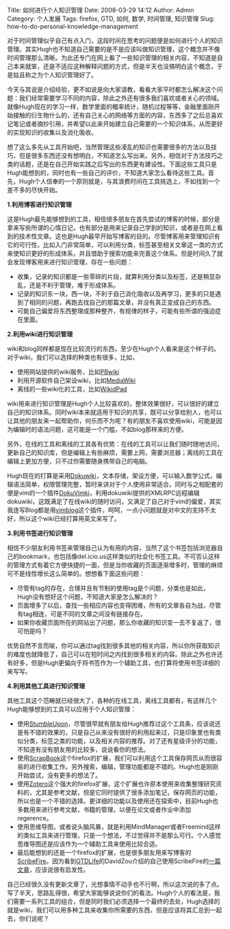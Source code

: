 Title: 如何进行个人知识管理
Date: 2008-03-29 14:12
Author: Admin
Category: 个人发展
Tags: firefox, GTD, 如何, 数学, 时间管理, 知识管理
Slug: how-to-do-personal-knowledge-management

对于时间管理似乎自己有点入门，这段时间在思考的问题便是如何进行个人的知识管理。其实Hugh也不知道自己需要的是不是应该叫做知识管理，这个概念并不像时间管理那么清晰。为此还专门在网上看了一些知识管理的相关内容，不知道是自己本来就笨，还是不适应这种解释问题的方式，但是半天也没搞明白这个概念，于是姑且称之为个人知识管理好了。

</p>

今天与其说是介绍经验，更不如说是向大家请教，看看大家平时都怎么解决这个问题：我们经常需要学习不同的内容，除此之外还有很多我们喜欢或者关心的领域。就像Hugh现在的学习一样，数学里面的概率统计，随机过程等等，金融里面刚开始接触的衍生物什么的，还有自己关心的网络等方面的内容，东西多了之后总喜欢记笔记或者摘抄引用，并希望以此来开始建立自己需要的一个知识体系，从而更好的实现知识的收集以及消化吸收。

</p>

想了这么多先从工具开始吧，当然管理这些凌乱的知识也需要很多的方法以及技巧，但是很多东西还没有想明白，不知道怎么写出来。另外，相信对于方法技巧之类的话题，还是在自己开始实践之后写出的东西更有建设性。下面这些工具只是Hugh能想到的，同时也有一些自己的评价，不知道大家怎么看待这些工具。首先，Hugh个人信奉的一个原则就是，与其浪费时间在工具挑选上，不如找到一个差不多的尽快开始。

</p>

**1.利用博客进行知识管理**

</p>
这是Hugh最先能够想到的工具，相信很多朋友在首先尝试的博客的时候，部分是拿来写些所谓的心情日记，也有部分是用来记录自己学到的知识，或者是在网上看到的技术性文章。这也是Hugh最早开始写博客的目的。尽管博客用来管理知识有它的可行性，比如入门非常简单，可以利用分类，标签甚至相关文章这一类的方式来使知识更好的形成体系，并且借助于搜索功能来完善这个体系。但是时间久了就会发现博客用来进行知识管理，存在一些问题：

-   收集，记录的知识都是一些零碎的片段，就算利用分类以及标签，还是稍显杂乱，还是不利于管理，难于形成体系。
-   记录的知识东一块，西一块，不利于自己消化吸收以及再学习，更多的只是遇到了相同的问题，再跑去找自己的那篇文章，并没有真正变成自己的东西。
-   可能自己偏爱将东西整理成那种整齐，有规律的样子，可能有些所谓的强迫症在里面。

</p>
<!--- google_ad_section_start --->

**2.利用wiki进行知识管理**

</p>
wiki和blog同样都是现在比较流行的东西，至少在Hugh个人看来是这个样子的。对于wiki，我们可以选择的种类也有很多，比如，

-   使用网站提供的wiki服务，比如[PBwiki][]
-   利用开源软件自己架设wiki，比如[MediaWiki][]
-   离线的一些wiki化的工具，比如[WikidPad][]

</p>

wiki用来进行知识管理是Hugh个人比较喜欢的，整体效果很好，可以很好的建立自己的知识体系。同时wiki本来就适用于知识的共享，既可以分享给别人，也可以让其他的朋友来一起帮助你，何乐而不为呢？有的朋友不喜欢使用wiki，可能是因为编辑时的语法问题，这可能是一个门槛，不如blog那样来的方便。

</p>

另外，在线的工具和离线的工具各有优势：在线的工具可以让我们随时随地访问，更新自己的知识库，但是编辑上有些麻烦，需要上网，需要浏览器；离线的工具在编辑上更加方便，只不过你需要随身携带自己的电脑。

</p>

Hugh现在的打算是采用[Dokuwiki][]，文本存储，架设方便，可以输入数学公式，编辑语法简单，权限管理完整，暂时来讲对于个人使用非常适合。同时与之相配套的便是vim的一个插件[DokuVimki][]，利用dokuwiki提供的XMLRPC远程编辑dokuwiki，这既满足了在线wiki的随时访问，又满足了自己对于vim的偏爱，其实我连写Blog都是用[vimblog][]这个插件，呵呵，一点小问题就是对中文的支持不太好，所以这个wiki已经打算用英文来写了。

<!--- google_ad_section_end --->

**3.利用书签进行知识管理**

</p>
相信不少朋友利用书签来管理自己认为有用的内容，当然了这个书签包括浏览器自己的bookmark，也包括像del.icio.us这样类似的社会化书签工具。不可否认这样的管理方式有着它方便快捷的一面，但是当你收藏的页面逐渐增多时，管理的麻烦可不是线性增长这么简单的。想想看下面这些问题：

-   尽管有tag的存在，合理并且有节制的使用tag是个问题，分类也是如此，Hugh没有想好这个问题，不知道大家是怎么解决的？
-   页面增多了以后，查找一些相应内容也变得困难，所有的文章各自为战，尽管有tag相连，可是不同的文章之间没有链接存在。
-   如果你收藏页面所在的网站出了问题，那么你收藏的知识变一去不复返了，很可怕是吗？

</p>
优势自然不言而喻，你可以通过tag找到很多其他的相关内容，所以你所获取知识的难度也就降低了，自己可以在短时间之内找到很多相关的内容。除此之外也许还有好多，但是Hugh更偏向于将书签作为一个辅助工具，也打算将使用书签详细的来写写。

**4.利用其他工具进行知识管理**

</p>
其他工具这个范畴就已经很大了，各种的在线工具，离线工具都有，有这样几个Hugh能够想到的工具可以应用于个人知识管理：

-   使用[StumbleUpon][]，尽管很早就有朋友给Hugh推荐过这个工具条，应该说还是有不错的效果的，只是自己从来没有很好的利用起来过，只是印象里也有类似分类，标签之类的功能，以及相关内容的推荐。对了还有星级评分的功能，不知道有没有朋友用的比较多，说说看你的想法。
-   使用[ScrapBook][]这个firefox的扩展，我们可以利用这个工具保存网页从而很容易的进行收集工作。另外搜索，编辑，管理功能都是不错的。Hugh也是刚刚开始尝试，没有更多的想法了。
-   使用[Zotero][]这个强大的firefox扩展，这个扩展也许原本使用来收集整理研究资料的，尤其是参考文献，但是它同时提供了很多添加笔记，保存网页的功能，所以也是一个不错的选择。更详细的功能以及使用还在探索中，目前Hugh也多数用来进行参考文献，书籍的管理，以便在论文或者作业中添加regerence。
-   使用思维导图，或者说头脑风暴，就是利用MindManager或者Freemind这样的类似工具来进行管理，只是一个想法，不过觉得并不是那么可行。个人感觉思维导图还是应该作为一个辅助工具来使用比较合适。
-   最后能想到的还是一个firefox的扩展，也是很多朋友用来写博客的[ScribeFire][]。因为看到[GTDLife][]的DavidZou介绍的自己使用ScribeFire的[一篇文章][]，应该说很有启发性。

</p>

自己已经很久没有更新文章了，光想事情不动手也不行啊，所以这次说的多了点。写了半天，思路乱得很，希望大家能够说说你们的看法。Hugh个人的看法是，我们需要一系列工具的组合，但是同时我们必须选择一个最终的去处，Hugh选择的就是wiki，我们可以用多种工具来收集你所需要的东西，但是应该将其汇总到一起去，你们说呢？

</p>

  [PBwiki]: http://pbwiki.com
  [MediaWiki]: http://www.mediawiki.org
  [WikidPad]: http://wikidpad.python-hosting.com/
  [Dokuwiki]: http://wiki.splitbrain.org/wiki:dokuwiki
  [DokuVimki]: http://www.chimeric.de/projects/dokuwiki/dokuvimki
  [vimblog]: http://www.vim.org/scripts/script.php?script_id=2030
  [StumbleUpon]: http://www.stumbleupon.com
  [ScrapBook]: https://addons.mozilla.org/en-US/firefox/addon/427
  [Zotero]: http://www.zotero.org
  [ScribeFire]: https://addons.mozilla.org/en-US/firefox/addon/1730
  [GTDLife]: http://www.gtdlife.cn
  [一篇文章]: http://www.gtdlife.cn/2007/582/forgetful-system-7-%e6%88%91%e7%9a%84%e5%b7%a5%e5%85%b7/
